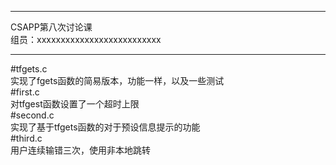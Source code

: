 *************************************************
   CSAPP第八次讨论课   
   组员：xxxxxxxxxxxxxxxxxxxxxxxxxx
*************************************************
#tfgets.c      
    实现了fgets函数的简易版本，功能一样，以及一些测试  
#first.c             
    对tfgest函数设置了一个超时上限  
#second.c                                                
    实现了基于tfgets函数的对于预设信息提示的功能  
#third.c         
    用户连续输错三次，使用非本地跳转
